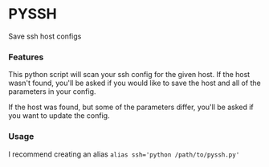 # PYSSH #

Save ssh host configs


### Features ###

This python script will scan your ssh config for the given host. 
If the host wasn't found, you'll be asked if you would like to save the host and all of the parameters in your config.

If the host was found, but some of the parameters differ, you'll be asked if you want to update the config.


### Usage ###

I recommend creating an alias
	`alias ssh='python /path/to/pyssh.py'`


